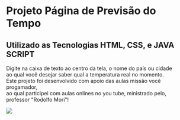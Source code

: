 <h1> Projeto Página de Previsão do Tempo </h1>
<h2> Utilizado as Tecnologias HTML, CSS, e JAVA SCRIPT </h2>

<p> Digite na caixa de texto ao centro da tela, o nome do país ou cidade <br>
ao qual você desejar saber qual a temperatura real no momento. <br>
Este projeto foi desenvolvido com apoio das aulas missão você progamador, <br>
ao qual participei com aulas onlines no you tube, ministrado pelo, <br>
professor "Rodolfo Mori"! </p>

<img src= "Pagina previsão do tempo.PNG">
